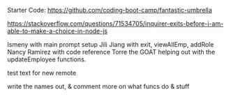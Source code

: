 
Starter Code: https://github.com/coding-boot-camp/fantastic-umbrella

https://stackoverflow.com/questions/71534705/inquirer-exits-before-i-am-able-to-make-a-choice-in-node-js

Ismeny with main prompt setup
Jili Jiang with exit, viewAllEmp, addRole
Nancy Ramirez with code reference
Torre the GOAT helping out with the updateEmployee functions.

test text for new remote

write the names out, & comment more on what funcs do & stuff